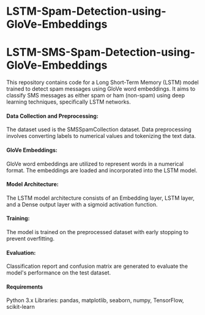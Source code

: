 # LSTM-Spam-Detection-using-GloVe-Embeddings
# LSTM-SMS-Spam-Detection-using-GloVe-Embeddings

This repository contains code for a Long Short-Term Memory (LSTM) model trained to detect spam messages using GloVe word embeddings. It aims to classify SMS messages as either spam or ham (non-spam) using deep learning techniques, specifically LSTM networks.

#### Data Collection and Preprocessing:
The dataset used is the SMSSpamCollection dataset.
Data preprocessing involves converting labels to numerical values and tokenizing the text data.

#### GloVe Embeddings:
GloVe word embeddings are utilized to represent words in a numerical format.
The embeddings are loaded and incorporated into the LSTM model.

#### Model Architecture:
The LSTM model architecture consists of an Embedding layer, LSTM layer, and a Dense output layer with a sigmoid activation function.

#### Training:
The model is trained on the preprocessed dataset with early stopping to prevent overfitting.

#### Evaluation:
Classification report and confusion matrix are generated to evaluate the model's performance on the test dataset.

#### Requirements
Python 3.x
Libraries: pandas, matplotlib, seaborn, numpy, TensorFlow, scikit-learn
